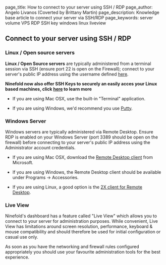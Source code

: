 page_title:       How to connect to your server using SSH / RDP
page_author:      Angelo Livanos (Coverted by Brittany Martin)
page_description: Knowledge base article to connect your server via SSH/RDP
page_keywords:    server volume VPS RDP SSH key windows linux liveview

## Connect to your server using SSH / RDP


### Linux / Open source servers

__Linux / Open Source servers__ are typically administered from a terminal session via SSH (ensure port 22 is open on the Firewall); connect to your server's public IP address using the username defined [here](new_server_username_and_password.md).

__Ninefold now also offer SSH Keys to securely an easily acces your Linux based machines, click [here](ssh_keys.md) to learn more__

* If you are using Mac OSX, use the built-in "Terminal" application.

* If you are using Windows, we'd recommend you use [Putty](http://www.chiark.greenend.org.uk/~sgtatham/putty/).

### Windows Server

Windows servers are typically administered via Remote Desktop. Ensure RDP is enabled on your Windows Server (port 3389 should be open on the firewall) before connecting to your server's public IP address using the Administrator account credentials.

* If you are using Mac OSX, download the [Remote Desktop client](http://www.microsoft.com/mac/remote-desktop-client) from Microsoft.

* If you are using Windows, the Remote Desktop client should be available under  Programs -> Accessories.

* If you are using Linux, a good option is the [2X client for Remote Desktop](http://www.2x.com/rdp-client/).

### Live View

Ninefold's dashboard has a feature called "Live View" which allows you to connect to your server for administration purposes. While convenient, Live View has limitations around screen resolution, performance, keyboard & mouse compatibility and should therefore be used for initial configuration or casual use only.

As soon as you have the networking and firewall rules configured appropriately you should use your favourite administration tools for the best experience.

